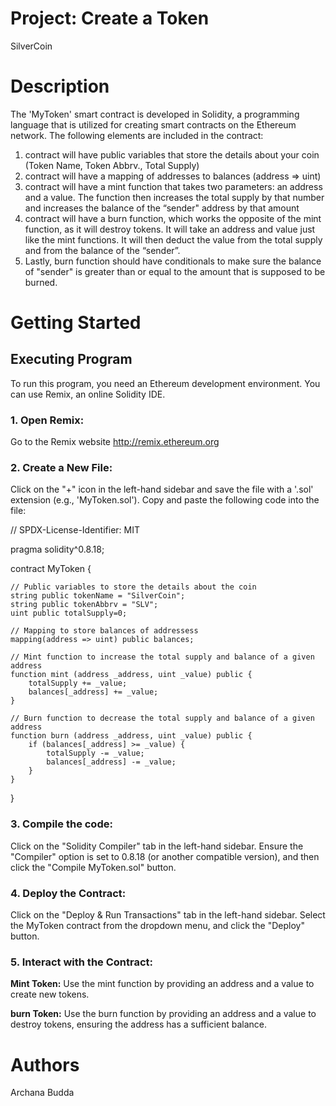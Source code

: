 # Project: Create a Token
SilverCoin
# Description
The 'MyToken' smart contract is developed in Solidity, a programming language that is utilized for creating smart contracts on the Ethereum network. The following elements are included in the contract:
1. contract will have public variables that store the details about your coin (Token Name, Token Abbrv., Total Supply)
2. contract will have a mapping of addresses to balances (address => uint)
3. contract will have a mint function that takes two parameters: an address and a value.
   The function then increases the total supply by that number and increases the balance of the “sender" address by that amount
4. contract will have a burn function, which works the opposite of the mint function, as it will destroy tokens. 
   It will take an address and value just like the mint functions. It will then deduct the value from the total supply and from the balance of the “sender”.
5. Lastly, burn function should have conditionals to make sure the balance of "sender" is greater than or equal to the amount that is supposed to be burned.
# Getting Started
## Executing Program
To run this program, you need an Ethereum development environment. You can use Remix, an online Solidity IDE.
### 1. Open Remix:
Go to the Remix website http://remix.ethereum.org 
### 2. Create a New File:
Click on the "+" icon in the left-hand sidebar and save the file with a '.sol' extension (e.g., 'MyToken.sol'). Copy and paste the following code into the file:

// SPDX-License-Identifier: MIT

pragma solidity^0.8.18;

contract MyToken {

    // Public variables to store the details about the coin
    string public tokenName = "SilverCoin";
    string public tokenAbbrv = "SLV";
    uint public totalSupply=0;

    // Mapping to store balances of addressess
    mapping(address => uint) public balances;

    // Mint function to increase the total supply and balance of a given address
    function mint (address _address, uint _value) public {
        totalSupply += _value;
        balances[_address] += _value;
    }

    // Burn function to decrease the total supply and balance of a given address
    function burn (address _address, uint _value) public {
        if (balances[_address] >= _value) {
            totalSupply -= _value;
            balances[_address] -= _value;
        }
    }
}

### 3. Compile the code:
Click on the "Solidity Compiler" tab in the left-hand sidebar. Ensure the "Compiler" option is set to 0.8.18 (or another compatible version), and then click the "Compile MyToken.sol" button.
### 4. Deploy the Contract:
Click on the "Deploy & Run Transactions" tab in the left-hand sidebar. Select the MyToken contract from the dropdown menu, and click the "Deploy" button.
### 5. Interact with the Contract:
**Mint Token:** Use the mint function by providing an address and a value to create new tokens.

**burn Token:** Use the burn function by providing an address and a value to destroy tokens, ensuring the address has a sufficient balance.
# Authors
Archana Budda
